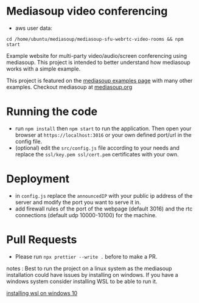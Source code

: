 # Mediasoup video conferencing
- aws user data:
```#!/bin/bash
cd /home/ubuntu/mediasoup/mediasoup-sfu-webrtc-video-rooms && npm start
```
Example website for multi-party video/audio/screen conferencing using mediasoup. This project is intended to better understand how mediasoup works with a simple example.

This project is featured on the [mediasoup examples page](https://mediasoup.org/documentation/examples/) with many other examples. Checkout mediasoup at [mediasoup.org](https://mediasoup.org)

# Running the code

-   run `npm install` then `npm start` to run the application. Then open your browser at `https://localhost:3016` or your own defined port/url in the config file.
-   (optional) edit the `src/config.js` file according to your needs and replace the `ssl/key.pem ssl/cert.pem` certificates with your own.

# Deployment

-   in `config.js` replace the `announcedIP` with your public ip address of the server and modify the port you want to serve it in.
-   add firewall rules of the port of the webpage (default 3016) and the rtc connections (default udp 10000-10100) for the machine.

# Pull Requests

-   Please run `npx prettier --write .` before to make a PR.

notes : Best to run the project on a linux system as the mediasoup installation could have issues by installing on windows. If you have a windows system consider installing WSL to be able to run it.

[installing wsl on windows 10](https://docs.microsoft.com/en-us/windows/wsl/install-win10)

